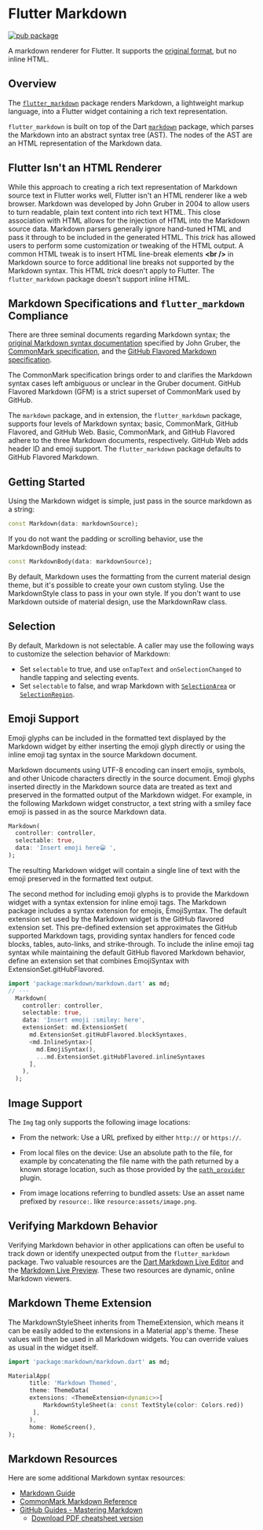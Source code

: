 # Flutter Markdown
[![pub package](https://img.shields.io/pub/v/flutter_markdown.svg)](https://pub.dartlang.org/packages/flutter_markdown)


A markdown renderer for Flutter. It supports the
[original format](https://daringfireball.net/projects/markdown/), but no inline
HTML.

## Overview

The [`flutter_markdown`](https://pub.dev/packages/flutter_markdown) package
renders Markdown, a lightweight markup language, into a Flutter widget
containing a rich text representation.

`flutter_markdown` is built on top of the Dart
[`markdown`](https://pub.dev/packages/markdown) package, which parses
the Markdown into an abstract syntax tree (AST). The nodes of the AST are an
HTML representation of the Markdown data.

## Flutter Isn't an HTML Renderer

While this approach to creating a rich text representation of Markdown source
text in Flutter works well, Flutter isn't an HTML renderer like a web browser.
Markdown was developed by John Gruber in 2004 to allow users to turn readable,
plain text content into rich text HTML. This close association with HTML allows
for the injection of HTML into the Markdown source data. Markdown parsers
generally ignore hand-tuned HTML and pass it through to be included in the
generated HTML. This *trick* has allowed users to perform some customization
or tweaking of the HTML output. A common HTML tweak is to insert HTML line-break
elements **\<br />** in Markdown source to force additional line breaks not
supported by the Markdown syntax. This HTML *trick* doesn't apply to Flutter. The
`flutter_markdown` package doesn't support inline HTML.

## Markdown Specifications and `flutter_markdown` Compliance

There are three seminal documents regarding Markdown syntax; the
[original Markdown syntax documentation](https://daringfireball.net/projects/markdown/syntax)
specified by John Gruber, the
[CommonMark specification](https://spec.commonmark.org/0.29/), and the
[GitHub Flavored Markdown specification](https://github.github.com/gfm/).

The CommonMark specification brings order to and clarifies the Markdown syntax
cases left ambiguous or unclear in the Gruber document. GitHub Flavored
Markdown (GFM) is a strict superset of CommonMark used by GitHub.

The `markdown` package, and in extension, the `flutter_markdown` package, supports
four levels of Markdown syntax; basic, CommonMark, GitHub Flavored, and GitHub
Web. Basic, CommonMark, and GitHub Flavored adhere to the three Markdown
documents, respectively. GitHub Web adds header ID and emoji support. The
`flutter_markdown` package defaults to GitHub Flavored Markdown.

## Getting Started

Using the Markdown widget is simple, just pass in the source markdown as a
string:

<?code-excerpt "example/lib/readme_excerpts.dart (CreateMarkdown)"?>
```dart
const Markdown(data: markdownSource);
```

If you do not want the padding or scrolling behavior, use the MarkdownBody
instead:

<?code-excerpt "example/lib/readme_excerpts.dart (CreateMarkdownBody)"?>
```dart
const MarkdownBody(data: markdownSource);
```

By default, Markdown uses the formatting from the current material design theme,
but it's possible to create your own custom styling. Use the MarkdownStyle class
to pass in your own style. If you don't want to use Markdown outside of material
design, use the MarkdownRaw class.

## Selection

By default, Markdown is not selectable. A caller may use the following ways to
customize the selection behavior of Markdown:

* Set `selectable` to true, and use `onTapText` and `onSelectionChanged` to
  handle tapping and selecting events.
* Set `selectable` to false, and wrap Markdown with [`SelectionArea`](https://api.flutter.dev/flutter/material/SelectionArea-class.html) or [`SelectionRegion`](https://api.flutter.dev/flutter/widgets/SelectableRegion-class.html).

## Emoji Support

Emoji glyphs can be included in the formatted text displayed by the Markdown
widget by either inserting the emoji glyph directly or using the inline emoji
tag syntax in the source Markdown document.

Markdown documents using UTF-8 encoding can insert emojis, symbols, and other
Unicode characters directly in the source document. Emoji glyphs inserted
directly in the Markdown source data are treated as text and preserved in the
formatted output of the Markdown widget. For example, in the following Markdown
widget constructor, a text string with a smiley face emoji is passed in as the
source Markdown data.

<?code-excerpt "example/lib/readme_excerpts.dart (CreateMarkdownWithEmoji)"?>
```dart
Markdown(
  controller: controller,
  selectable: true,
  data: 'Insert emoji here😀 ',
);
```

The resulting Markdown widget will contain a single line of text with the
emoji preserved in the formatted text output.

The second method for including emoji glyphs is to provide the Markdown
widget with a syntax extension for inline emoji tags. The Markdown
package includes a syntax extension for emojis, EmojiSyntax. The default
extension set used by the Markdown widget is the GitHub flavored extension
set. This pre-defined extension set approximates the GitHub supported
Markdown tags, providing syntax handlers for fenced code blocks, tables,
auto-links, and strike-through. To include the inline emoji tag syntax
while maintaining the default GitHub flavored Markdown behavior, define
an extension set that combines EmojiSyntax with ExtensionSet.gitHubFlavored.

<?code-excerpt "example/lib/readme_excerpts.dart (CreateMarkdownWithEmojiExtension)"?>
```dart
import 'package:markdown/markdown.dart' as md;
// ···
  Markdown(
    controller: controller,
    selectable: true,
    data: 'Insert emoji :smiley: here',
    extensionSet: md.ExtensionSet(
      md.ExtensionSet.gitHubFlavored.blockSyntaxes,
      <md.InlineSyntax>[
        md.EmojiSyntax(),
        ...md.ExtensionSet.gitHubFlavored.inlineSyntaxes
      ],
    ),
  );
```

## Image Support

The `Img` tag only supports the following image locations:

* From the network: Use a URL prefixed by either `http://` or `https://`.

* From local files on the device: Use an absolute path to the file, for example by
  concatenating the file name with the path returned by a known storage location,
  such as those provided by the [`path_provider`](https://pub.dartlang.org/packages/path_provider)
  plugin.

* From image locations referring to bundled assets: Use an asset name prefixed by `resource:`.
  like `resource:assets/image.png`.

## Verifying Markdown Behavior

Verifying Markdown behavior in other applications can often be useful to track
down or identify unexpected output from the `flutter_markdown` package. Two
valuable resources are the
[Dart Markdown Live Editor](https://dart-lang.github.io/markdown/) and the
[Markdown Live Preview](https://markdownlivepreview.com/). These two resources
are dynamic, online Markdown viewers.

## Markdown Theme Extension
The MarkdownStyleSheet inherits from ThemeExtension<MarkdownStyleSheet>,
which means it can be easily added to the extensions in a Material app's theme.
These values will then be used in all Markdown widgets.
You can override values as usual in the widget itself.

```dart
import 'package:markdown/markdown.dart' as md;

MaterialApp(
      title: 'Markdown Themed',
      theme: ThemeData(
      extensions: <ThemeExtension<dynamic>>[
          MarkdownStyleSheet(a: const TextStyle(color: Colors.red))
       ],
      ),
      home: HomeScreen(),
);
```


## Markdown Resources

Here are some additional Markdown syntax resources:

- [Markdown Guide](https://www.markdownguide.org/)
- [CommonMark Markdown Reference](https://commonmark.org/help/)
- [GitHub Guides - Mastering Markdown](https://guides.github.com/features/mastering-markdown/#GitHub-flavored-markdown)
  - [Download PDF cheatsheet version](https://guides.github.com/pdfs/markdown-cheatsheet-online.pdf)
